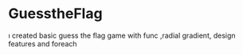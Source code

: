 # GuesstheFlag
ı created basic guess the flag game with func ,radial gradient, design features and foreach
